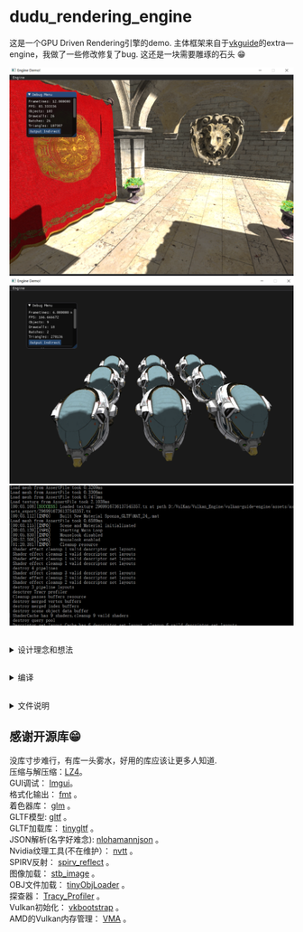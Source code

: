 # dudu_rendering_engine

这是一个GPU Driven Rendering引擎的demo.
主体框架来自于[vkguide](https://vkguide.dev)的extra—engine，我做了一些修改修复了bug.
这还是一块需要雕琢的石头 :grin:  

![Sponza](./Sponza.PNG)
![受损的头盔](./DamagedHemlert.PNG)
![输出信息](./Engine_InputInfo.PNG)

## 
<details><summary>设计理念和想法</summary>
<p>

## 间接绘制和Bindless
#### 间接绘制 vkCmdIndirectDraw(...)
减少直接的drawCall，能交给GPU的统统交给GPU.在GPU的缓冲区中存放好命令，把参数和数据提前放在一个大SSBO中，计算着色器执行的时候去调用。
#### Bindless
bind越少越好，BindVertexBuffer、BindIndexBuffer、BindPipeline 和 BindDescriptorSet 调用会让CPU慢下来，效率不高.

</p>

</details>

## 
<details><summary>编译</summary>
<p>

### Cmake+Win10+VS2019
使用CmakeGUI编译，新建一个build文件夹，编译后的文件解决方案文件将存放在build文件夹下.  
**注意:** 需要手动指定SDL库的路径PATH:xxx/xxx/SDL2.2.0.8，这里使用SDL2.2.0.8版本，如果需要使用assimp库还需要加载assimp库文件，我的repo没有包括，建议使用vcpkg导入assimp库

</p>
</details>


## 
<details><summary>文件说明</summary>
<p>

<details><summary>asset-baker</summary>
<p>

## asset-baker
asset_main.cpp文件可以制作一个名为baker.exe的asset生成器。asset生成器主要是制作渲染所需的一些资产，这些资产的格式能够提高引擎加载的速度。
asset_main.cpp里都是一些模型解析函数,这部分都是我从相关的库偷来的:grin: .......然后自己修改了一部分来满足我自定义的asset格式。  

#### 支持的asset格式
texture有基本的.png,.jpg, 模型有gltf和fbx
#### 生成的asset格式(** 自定义格式 **)
texture全部生成.tx格式，材质material生成.MAT格式，网格生成.MESH格式
#### 制作过程
直接编译asset-main.cpp文件注意，这里需要一些库:: assimp,tinyGLTF,nvtt......,其中nvtt库生成可能会报错，然后需要手动将nvtt.dll库放到baker.exe文件旁。
baker.exe会出现在新建的bin文件夹下
#### 生成资产
baker..exe需要nvtt.dll库，请将nvtt.dll库放到baker.exe同一目录
cmd 打开 baker.exed的目录，将存放gltf或者fbx模型的文件夹复制，执行```baker.exe <folder directory> ```

</p>
</details>

<details><summary>assetlib</summary>
<p>

## assetlib

根据[vkguide](https://vkguide.dev)的提示,使用压缩和解压缩后的二进制文件加载asset会更快，设计了主要的AssetFile格式，相应的封装了texture,material,mesh,prefab四种新的文件组织格式

根据不同的资产类型的封装格式，设计一些读取封装信息read_xxx_info函数，pack_xxx,unpack_xxx函数负责解包和打包

主要用到了LZ4的作为压缩和解压缩工具[LZ4](https://github.com/lz4/lz4),JSON格式的解析使用了[nlohmann](https://github.com/nlohmann/json)。
AssetFile：
```
//assert meta file structure
	struct AssetFile {
		//type mean: assert type include:mesh texture and material
		char type[4];//MESH TEXT MATX PRFB
		int version;
		std::string json;//assert(mesh,texture,material detail info
		std::vector<char> binaryBlob;//compressed data(mesh vertex,texture pxiel...) 
	};
```

Texture(Material Mesh Prefab类似):
```
struct TextureInfo {
		uint64_t textureSize;
		TextureFormat textureFormat;//RBGA8
		CompressionMode compressionMode;//None, LZ4

		std::string originalFile;//original file path
		std::vector<PageInfo> pages;//pages info
	};
 ```
 </p>
 </details>
 
<details><summary>assets</summary>
<p>

## assets
这里放了一些我自己测试使用的资产文件，前三个文件夹时glft模型文件，可以从这：[GLTF](https://github.com/KhronosGroup/glTF-Sample-Models)下载。
 最后一个asset_export是使用baker.exe制作自定义资产格式的输出文件，引擎将优先从里加载资产
 </p>
 </details>
 
 <details><summary>extra—engine</summary>
 <p>
 
## dudu-engine
 
 主要的engine文件都在这里，包括几个大方面
 ### engine
 vk_engine.cpp包含了一些vulkan的初始化，imgui的创建，资产加载，场景初始化，以及渲染过程.   
 vk_engine_scenerender.cpp是具体的渲染过程函数这部分需要和vk_scene.cpp结合。  
 ### scene
 vk_scene.cpp是一个重要的预处理文件，在实现简介绘制和bindless之前，需要提前将所有的资产和处理流程打包，这是用scene部分不负责完成的，将所有的资产和流程打包封装好后，可以交给vk_engine_scenerender.cpp处理。
 ### textture,material,mesh
 vk_texture.cpp负责加载texture,优先从assets_export加载AsserFile文件.  
 vk_mesh.cpp负责加载mesh,以及一些简单预处理函数，例如计算包围盒，法线封装(八面体)。  
 material_system.cpp,这个文件很重要与vk_scene.cpp和vk_shader.cpp关系密切，负责一些简单渲染管线的生成和提前构建效果模板。  
 ### initialization,descriptor,pushbuffer,play_camera
 vk_initializers.cpp vulkan有太太太多的对象结构需要填充信息，独立出一个initializer负责初始化，这是很常见的步骤。  
 vk_descriptor.cpp 将描述符相关的对象进行封装，以便快速的构建描述符集和布局。  
 vk_pushbuffer.cpp 对于需要单独推送一些buffer给GPU,使用这个文件中的函数，特别是imgui需要展示的信息，例外这里面有意一个数据对齐函数很重要，来自[SaschaWillems](https://github.com/SaschaWillems/Vulkan/tree/master/examples/dynamicuniformbuffer)。  
 play_camera.cpp 就是运动相机功能，与SDL库结合处理相机运动
 ### cvars和profiler
 cvars.cpp 是一个全局的控制变量系统，相关知识可以从这里：[CVARS](https://vkguide.dev/docs/extra-chapter/cvar_system/)获取。  
 vk_profiler.cpp 是debug所需要的一部分函数,需要一个库[Tracy Profiler](https://github.com/wolfpld/tracy)，负责探查不同处理流程的耗时，类似于监控帧率。  
 ### shader
 vk_shader.cpp 负责加载shader模型以及反射spv文件，需要一个库[SPIRV-Reflect](https://github.com/KhronosGroup/SPIRV-Reflect)。
 spv反射能解决很大部分手里劳动:grin:   

</p>
</details>

<details><summary>libs</summary>
<p>

## libs

不多，就放了imgui和nvtt的lib文件

</p>
</details>

<details><summary>shaders</summary>
<p>

## shaders

放了glsl格式shader文件，.spv文件是通过CmakeList命令编译出来的，把shader文件后缀写成.vert,.frag或者.comp即可。  


</p>
</details>

</p>
</details>

##
## 感谢开源库:grin:  

没库寸步难行，有库一头雾水，好用的库应该让更多人知道.  
压缩与解压缩：[LZ4](https://github.com/lz4/lz4)。   
GUI调试： [Imgui](https://github.com/ocornut/imgui)。   
格式化输出： [fmt](https://github.com/fmtlib/fmt)  。  
着色器库： [glm](https://github.com/g-truc/glm)  。  
GLTF模型: [gltf](https://github.com/KhronosGroup/glTF)  。  
GLTF加载库： [tinygltf](https://github.com/syoyo/tinygltf)   。  
JSON解析(名字好难念): [nlohamannjson](https://github.com/nlohmann/json)  。  
Nvidia纹理工具(不在维护）： [nvtt](https://github.com/castano/nvidia-texture-tools)  。  
SPIRV反射： [spirv_reflect](https://github.com/KhronosGroup/SPIRV-Reflect)  。  
图像加载： [stb_image](https://github.com/nothings/stb)  。  
OBJ文件加载： [tinyObjLoader](https://github.com/tinyobjloader/tinyobjloader)  。  
探查器： [Tracy_Profiler](https://github.com/wolfpld/tracy)  。  
Vulkan初始化： [vkbootstrap](https://github.com/charles-lunarg/vk-bootstrap)  。  
AMD的Vulkan内存管理： [VMA](https://github.com/GPUOpen-LibrariesAndSDKs/VulkanMemoryAllocator)  。  


